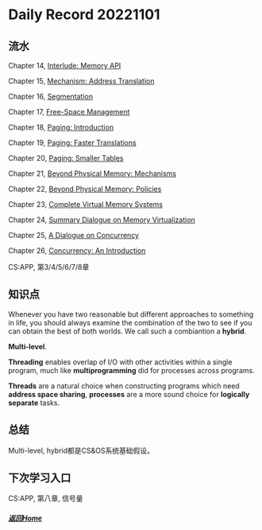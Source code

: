 
Daily Record 20221101
=====================

## 流水

Chapter 14, [Interlude: Memory API](https://pages.cs.wisc.edu/~remzi/OSTEP/vm-api.pdf) 

Chapter 15, [Mechanism: Address Translation](https://pages.cs.wisc.edu/~remzi/OSTEP/vm-mechanism.pdf) 

Chapter 16, [Segmentation](https://pages.cs.wisc.edu/~remzi/OSTEP/vm-segmentation.pdf) 

Chapter 17, [Free-Space Management](https://pages.cs.wisc.edu/~remzi/OSTEP/vm-freespace.pdf) 

Chapter 18, [Paging: Introduction](https://pages.cs.wisc.edu/~remzi/OSTEP/vm-paging.pdf) 

Chapter 19, [Paging: Faster Translations](https://pages.cs.wisc.edu/~remzi/OSTEP/vm-tlbs.pdf) 

Chapter 20, [Paging: Smaller Tables](https://pages.cs.wisc.edu/~remzi/OSTEP/vm-smalltables.pdf) 

Chapter 21, [Beyond Physical Memory: Mechanisms](https://pages.cs.wisc.edu/~remzi/OSTEP/vm-beyondphys.pdf) 

Chapter 22, [Beyond Physical Memory: Policies](https://pages.cs.wisc.edu/~remzi/OSTEP/vm-beyondphys-policy.pdf) 

Chapter 23, [Complete Virtual Memory Systems](https://pages.cs.wisc.edu/~remzi/OSTEP/vm-complete.pdf) 

Chapter 24, [Summary Dialogue on Memory Virtualization](https://pages.cs.wisc.edu/~remzi/OSTEP/vm-dialogue.pdf) 

Chapter 25, [A Dialogue on Concurrency](https://pages.cs.wisc.edu/~remzi/OSTEP/dialogue-concurrency.pdf) 

Chapter 26, [Concurrency: An Introduction](https://pages.cs.wisc.edu/~remzi/OSTEP/threads-intro.pdf) 

CS:APP, 第3/4/5/6/7/8章

## 知识点

Whenever you have two reasonable but different approaches to something in life, you should always examine the combination of the two to see if you can obtain the best of both worlds.  We call such a combiantion a **hybrid**.

**Multi-level**.

**Threading** enables overlap of I/O with other activities within a single program, much like **multiprogramming** did for processes across programs.

**Threads** are a natural choice when constructing programs which need **address space sharing**, **processes** are a more sound choice for **logically separate** tasks.

## 总结

Multi-level, hybrid都是CS&OS系统基础假设。

## 下次学习入口

CS:APP, 第八章, 信号量

##### [返回Home](../../../README.md)


